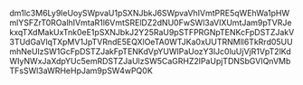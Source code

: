 dm1lc3M6Ly9leUoySWpvaU1pSXNJbkJ6SWpvaVhIVmtPRE5qWEhWa1pHWmlYSFZrT0ROalhIVmtaR1l6VmtSRElDZ2dNU0FwSWl3aVlXUmtJam9pTVRJekxqTXdMakUxTnk0eE1pSXNJbkJ2Y25RaU9pSTFPRGNpTENKcFpDSTZJakV3TUdGaVlqTXpMV1JpTVRndE5EQXlOeTA0WTJKa0xUUTRNMll6TkRrd05UUmhNeUlzSW1GcFpDSTZJakFpTENKdVpYUWlPaUozY3lJc0luUjVjR1VpT2lKdWIyNWxJaXdpYUc5emRDSTZJaUlzSW5CaGRHZ2lPaUpjTDNSbGVIQnVMbTFsSWl3aWRHeHpJam9pSW4wPQ0K

